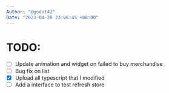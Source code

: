 ```yaml
---
Author: "@godot42"
Date: "2023-04-28 23:06:45 +08:00"
---
```



# TODO:

- [ ] Update animation and widget on failed to buy merchandise
- [ ]  Bug fix on list
- [x]  Upload all typescript that I modified
- [ ] Add a interface to test refresh store
